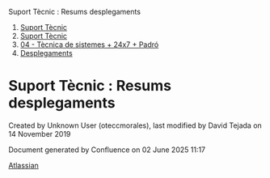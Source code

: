 Suport Tècnic : Resums desplegaments  

1.  [Suport Tècnic](index.html)
2.  [Suport Tècnic](13893782.html)
3.  [04 - Tècnica de sistemes + 24x7 + Padró](26313202.html)
4.  [Desplegaments](Desplegaments_26313538.html)

Suport Tècnic : Resums desplegaments
====================================

Created by Unknown User (oteccmorales), last modified by David Tejada on 14 November 2019

  

  

Document generated by Confluence on 02 June 2025 11:17

[Atlassian](http://www.atlassian.com/)
